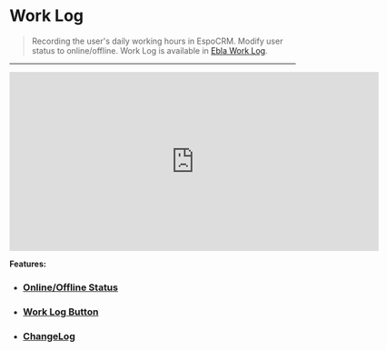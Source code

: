 # Work Log  <a href="https://www.eblasoft.com.tr/espocrm-extension-page/espocrm-ebla-worklog" target="_blank" id="ext-version" data-id="64a5599f1767c748d"></a>

> Recording the user's daily working hours in EspoCRM.
> Modify user status to online/offline.
> Work Log is available in [Ebla Work Log](https://www.eblasoft.com.tr/espocrm-extension-page/work-log).


---

<iframe width="650" height="315" src="https://www.youtube.com/embed/kg95tBnObAI" frameborder="0" allow="accelerometer; autoplay; clipboard-write; encrypted-media; gyroscope; picture-in-picture" allowfullscreen></iframe>

<br>

**Features:**

- ### [Online/Offline Status](online-offline.md)

- ### [Work Log Button](work-log-button.md)

- ### <font color=gray> [ChangeLog](changelog.md) </font>